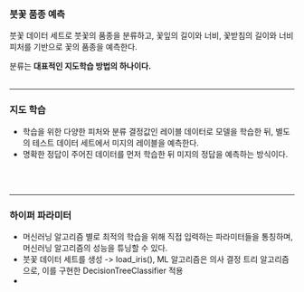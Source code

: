 ### 붓꽃 품종 예측
붓꽃 데이터 세트로 붓꽃의 품종을 분류하고, 꽃잎의 길이와 너비, 꽃받침의 길이와 너비 피처를 기반으로 꽃의 품종을 예측한다. <br>

분류는 <strong>대표적인 지도학습 방법의 하나이다.</strong>
<br><br>

<hr>

### 지도 학습
* 학습을 위한 다양한 피처와 분류 결정값인 레이블 데이터로 모델을 학습한 뒤, 별도의 테스트 데이터 세트에서 미지의 레이블을 예측한다.
* 명확한 정답이 주어진 데이터를 먼저 학습한 뒤 미지의 정답을 예측하는 방식이다.

<br><br>

<hr>

### 하이퍼 파라미터
* 머신러닝 알고리즘 별로 최적의 학습을 위해 직접 입력하는 파라미터들을 통칭하며, 머신러닝 알고리즘의 성능을 튜닝할 수 있다.
* 붓꽃 데이터 세트를 생성 -> load_iris(), ML 알고리즘은 의사 결정 트리 알고리즘으로, 이를 구현한 DecisionTreeClassifier 적용
* 
